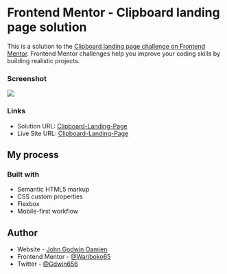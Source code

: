 # Frontend Mentor - Clipboard landing page solution

This is a solution to the [Clipboard landing page challenge on Frontend Mentor](https://www.frontendmentor.io/challenges/clipboard-landing-page-5cc9bccd6c4c91111378ecb9). Frontend Mentor challenges help you improve your coding skills by building realistic projects. 


### Screenshot

![](images/desktop-view.png)

### Links

- Solution URL: [Clipboard-Landing-Page](https://frontendmentor.io/solutions/clipboard-landing-page-ZCbMAz8TfL)
- Live Site URL: [Clipboard-Landing-Page](https://clipboard-landing-page-zeta-six.vercel.app/)

## My process

### Built with

- Semantic HTML5 markup
- CSS custom properties
- Flexbox
- Mobile-first workflow

## Author

- Website - [John Godwin Oamien](https://godwins-portfolio.vercel.app)
- Frontend Mentor - [@Wariboko65](https://www.frontendmentor.io/profile/Wariboko65)
- Twitter - [@Gdwin656](https://www.twitter.com/Gdwin656)
